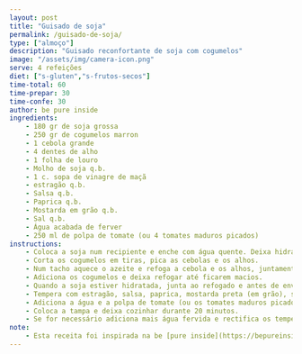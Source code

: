 ```yaml
---
layout: post
title: "Guisado de soja"
permalink: /guisado-de-soja/
type: ["almoço"]
description: "Guisado reconfortante de soja com cogumelos"
image: "/assets/img/camera-icon.png"
serve: 4 refeições
diet: ["s-gluten","s-frutos-secos"]
time-total: 60
time-prepar: 30
time-confe: 30
author: be pure inside
ingredients:
    - 180 gr de soja grossa
    - 250 gr de cogumelos marron
    - 1 cebola grande
    - 4 dentes de alho
    - 1 folha de louro
    - Molho de soja q.b.
    - 1 c. sopa de vinagre de maçã
    - estragão q.b.
    - Salsa q.b.
    - Paprica q.b.
    - Mostarda em grão q.b.
    - Sal q.b.
    - Água acabada de ferver
    - 250 ml de polpa de tomate (ou 4 tomates maduros picados)
instructions:
    - Coloca a soja num recipiente e enche com água quente. Deixa hidratar entre 15 a 20 minutos e escorre bem.
    - Corta os cogumelos em tiras, pica as cebolas e os alhos.
    - Num tacho aquece o azeite e refoga a cebola e os alhos, juntamente com a folha de louro, até a cebola ficar translúcida.
    - Adiciona os cogumelos e deixa refogar até ficarem macios.
    - Quando a soja estiver hidratada, junta ao refogado e antes de envolveres, adiciona o molho de soja e o vinagre, envolve bem. Deixe cozinhar durante 5 minutos.
    - Tempera com estragão, salsa, paprica, mostarda preta (em grão), sal e pimenta preta.
    - Adiciona a água e a polpa de tomate (ou os tomates maduros picados) e envolve bem, rectifica os temperos se necessário.
    - Coloca a tampa e deixa cozinhar durante 20 minutos.
    - Se for necessário adiciona mais água fervida e rectifica os temperos.
note:
    - Esta receita foi inspirada na be [pure inside](https://bepureinside.com/guisado-de-soja-com-cogumelos/)
---
```

